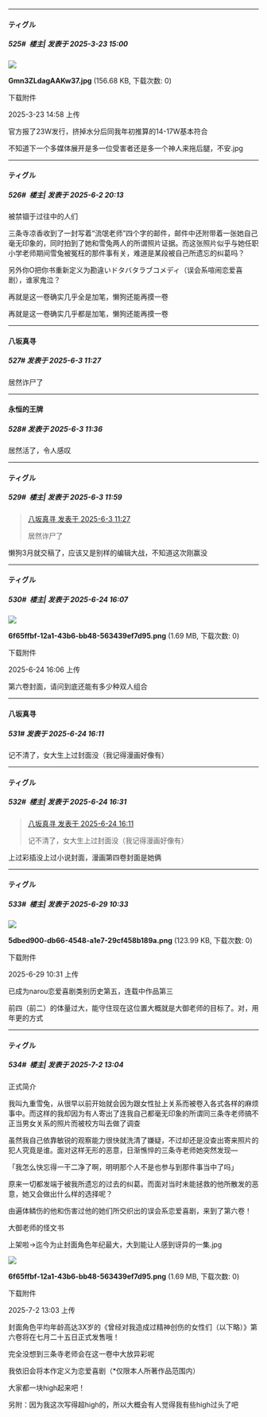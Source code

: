 ﻿
*****

####  ティグル  
##### 525#         楼主| 发表于 2025-3-23 15:00

<img src="https://img.saraba1st.com/forum/202503/23/145815wc7sszccss3e7zze.jpg" referrerpolicy="no-referrer">

<strong>Gmn3ZLdagAAKw37.jpg</strong> (156.68 KB, 下载次数: 0)

下载附件

2025-3-23 14:58 上传

官方报了23W发行，挤掉水分后同我年初推算的14-17W基本符合

不知道下一个多媒体展开是多一位受害者还是多一个神人来拖后腿，不安.jpg

*****

####  ティグル  
##### 526#         楼主| 发表于 2025-6-2 20:13

被禁锢于过往中的人们

三条寺凉香收到了一封写着“流氓老师”四个字的邮件，邮件中还附带着一张她自己毫无印象的，同时拍到了她和雪兔两人的所谓照片证据。而这张照片似乎与她任职小学老师期间雪兔被冤枉的那件事有关，难道是某段被自己所遗忘的纠葛吗？

另外你O把你书重新定义为勘違いドタバタラブコメディ（误会系喧闹恋爱喜剧），谁家鬼泣？

再就是这一卷确实几乎全是加笔，懒狗还能再摸一卷

再就是这一卷确实几乎都是加笔，懒狗还能再摸一卷


*****

####  八坂真寻  
##### 527#       发表于 2025-6-3 11:27

居然诈尸了


*****

####  永恒的王牌  
##### 528#       发表于 2025-6-3 11:36

居然活了，令人感叹


*****

####  ティグル  
##### 529#         楼主| 发表于 2025-6-3 11:59

<blockquote><a href="httphttps://stage1st.com/2b/forum.php?mod=redirect&amp;goto=findpost&amp;pid=67878444&amp;ptid=1988642" target="_blank">八坂真寻 发表于 2025-6-3 11:27</a>

居然诈尸了</blockquote>
懒狗3月就交稿了，应该又是别样的编辑大战，不知道这次刚赢没

*****

####  ティグル  
##### 530#         楼主| 发表于 2025-6-24 16:07

<img src="https://img.stage1st.com/forum/202506/24/160644yfg336j86h86z50f.png" referrerpolicy="no-referrer">

<strong>6f65ffbf-12a1-43b6-bb48-563439ef7d95.png</strong> (1.69 MB, 下载次数: 0)

下载附件

2025-6-24 16:06 上传

第六卷封面，请问到底还能有多少种双人组合


*****

####  八坂真寻  
##### 531#       发表于 2025-6-24 16:11

记不清了，女大生上过封面没（我记得漫画好像有）


*****

####  ティグル  
##### 532#         楼主| 发表于 2025-6-24 16:31

<blockquote><a href="httphttps://stage1st.com/2b/forum.php?mod=redirect&amp;goto=findpost&amp;pid=67991820&amp;ptid=1988642" target="_blank">八坂真寻 发表于 2025-6-24 16:11</a>

记不清了，女大生上过封面没（我记得漫画好像有）</blockquote>
上过彩插没上过小说封面，漫画第四卷封面是她俩

*****

####  ティグル  
##### 533#         楼主| 发表于 2025-6-29 10:33

<img src="https://img.stage1st.com/forum/202506/29/103143o361i3f87w7338fz.png" referrerpolicy="no-referrer">

<strong>5dbed900-db66-4548-a1e7-29cf458b189a.png</strong> (123.99 KB, 下载次数: 0)

下载附件

2025-6-29 10:31 上传

已成为narou恋爱喜剧类别历史第五，连载中作品第三

前四（前二）的体量过大，能守住现在这位置大概就是大御老师的目标了。对，用年更的方式

*****

####  ティグル  
##### 534#         楼主| 发表于 2025-7-2 13:04

正式简介

我叫九重雪兔，从很早以前开始就会因为跟女性扯上关系而被卷入各式各样的麻烦事中。而这样的我却因为有人寄出了连我自己都毫无印象的所谓同三条寺老师搞不正当男女关系的照片而被校方叫去做了调查

虽然我自己依靠敏锐的观察能力很快就洗清了嫌疑，不过却还是没查出寄来照片的犯人究竟是谁。面对这样无形的恶意，日渐憔悴的三条寺老师她突然发现—

「我怎么快忘得一干二净了啊，明明那个人不是也参与到那件事当中了吗」

原来一切都发端于被我所遗忘的过去的纠葛。而面对当时未能拯救的他所散发的恶意，她又会做出什么样的选择呢？

由遍体鳞伤的他和伤害过他的她们所交织出的误会系恋爱喜剧，来到了第六卷！

大御老师的怪文书

上架啦→迄今为止封面角色年纪最大，大到能让人感到讶异的一集.jpg

<img src="https://img.stage1st.com/forum/202507/02/130311a4wka6jflxwy944j.png" referrerpolicy="no-referrer">

<strong>6f65ffbf-12a1-43b6-bb48-563439ef7d95.png</strong> (1.69 MB, 下载次数: 0)

下载附件

2025-7-2 13:03 上传

封面角色平均年龄高达3X岁的《曾经对我造成过精神创伤的女性们（以下略）》第六卷将在七月二十五日正式发售哦！

完全没想到三条寺老师会在这一卷中大放异彩呢

我依旧会将本作定义为恋爱喜剧（*仅限本人所著作品范围内）

大家都一块high起来吧！

另附：因为我这次写得超high的，所以大概会有人觉得我有些high过头了吧

